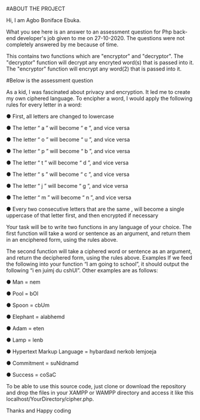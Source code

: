 #ABOUT THE PROJECT

Hi, I am Agbo Boniface Ebuka. 

What you see here is an answer to an assessment question for Php back-end developer's job given to me on 27-10-2020. 
The questions were not completely answered by me because of time.

This contains two functions which are "encryptor" and "decryptor".
The "decryptor" function will decrypt any encryted word(s) that is passed into it.
The "encryptor" function will encrypt any word(2) that is passed into it.

#Below is the assessment question

As a kid, I was fascinated about privacy and encryption. It led me to create my own
ciphered language. To encipher a word, I would apply the following rules for every
letter in a word:

● First, all letters are changed to lowercase

● The letter “ a ” will become “ e ”, and vice versa

● The letter “ o ” will become “ u ”, and vice versa

● The letter “ p ” will become “ b ”, and vice versa

● The letter “ t ” will become “ d ”, and vice versa

● The letter “ s ” will become “ c ”, and vice versa

● The letter “ j ” will become “ g ”, and vice versa

● The letter “ m ” will become “ n ”, and vice versa

● Every two consecutive letters that are the same , will become a single uppercase of that letter first, and then encrypted if necessary

Your task will be to write two functions in any language of your choice.
The first function will take a word or sentence as an argument, and return them in an
enciphered form, using the rules above.

The second function will take a ciphered word or sentence as an argument, and return
the deciphered form, using the rules above.
Examples
If we feed the following into your function “I am going to school”, it should output the
following “i en juimj du cshUl”. Other examples are as follows:

● Man = nem

● Pool = bOl

● Spoon = cbUm

● Elephant = alabhemd

● Adam = eten

● Lamp = lenb

● Hypertext Markup Language = hybardaxd nerkob lemjoeja

● Commitment = suNidnamd

● Success = coSaC


To be able to use this source code, just clone or download the repository and drop the files in your XAMPP or WAMPP directory 
and access it like this localhost/YourDirectory/cipher.php.

Thanks and Happy coding
